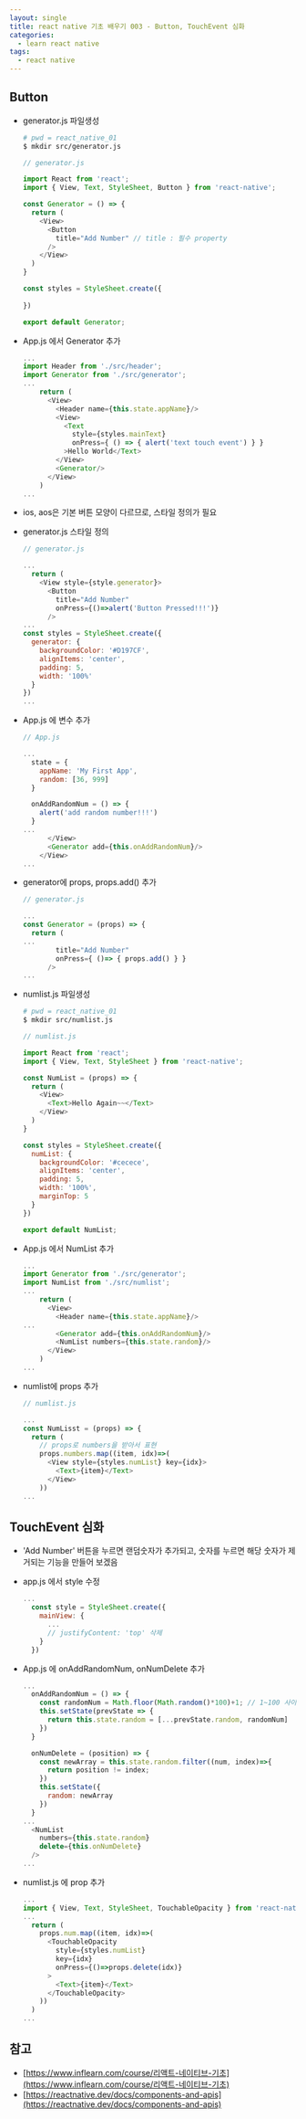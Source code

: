 ```yaml
---
layout: single
title: react native 기초 배우기 003 - Button, TouchEvent 심화
categories: 
  - learn react native
tags:
  - react native
---
```


## Button

- generator.js 파일생성

  ~~~bash
  # pwd = react_native_01
  $ mkdir src/generator.js
  ~~~

  ~~~javascript
  // generator.js

  import React from 'react';
  import { View, Text, StyleSheet, Button } from 'react-native';

  const Generator = () => {
    return (
      <View>
        <Button
          title="Add Number" // title : 필수 property
        />
      </View>
    )
  }

  const styles = StyleSheet.create({
    
  })

  export default Generator;
  ~~~

- App.js 에서 Generator 추가

  ~~~javascript
  ...
  import Header from './src/header';
  import Generator from './src/generator';
  ...
      return (
        <View>
          <Header name={this.state.appName}/>
          <View>
            <Text
              style={styles.mainText}
              onPress={ () => { alert('text touch event') } }
            >Hello World</Text>
          </View>
          <Generator/>
        </View>
      )
  ...
  ~~~

- ios, aos은 기본 버튼 모양이 다르므로, 스타일 정의가 필요

- generator.js 스타일 정의

  ~~~javascript
  // generator.js

  ...
    return (
      <View style={style.generator}>
        <Button
          title="Add Number"
          onPress={()=>alert('Button Pressed!!!')}
        />
  ...
  const styles = StyleSheet.create({
    generator: {
      backgroundColor: '#D197CF',
      alignItems: 'center',
      padding: 5,
      width: '100%'
    }
  })
  ...
  ~~~

- App.js 에 변수 추가

  ~~~javascript
  // App.js

  ...
    state = {
      appName: 'My First App',
      random: [36, 999]
    }

    onAddRandomNum = () => {
      alert('add random number!!!')
    }
  ...
        </View>
        <Generator add={this.onAddRandomNum}/>
      </View>
  ...
  ~~~

- generator에 props, props.add() 추가

  ~~~javascript
  // generator.js

  ...
  const Generator = (props) => {
    return (
  ...
          title="Add Number"
          onPress={ ()=> { props.add() } }
        />
  ...
  ~~~

- numlist.js 파일생성

  ~~~bash
  # pwd = react_native_01
  $ mkdir src/numlist.js
  ~~~

  ~~~javascript
  // numlist.js

  import React from 'react';
  import { View, Text, StyleSheet } from 'react-native';

  const NumList = (props) => {
    return (
      <View>
        <Text>Hello Again~~</Text>
      </View>
    )
  }

  const styles = StyleSheet.create({
    numList: {
      backgroundColor: '#cecece',
      alignItems: 'center',
      padding: 5,
      width: '100%',
      marginTop: 5
    }
  })

  export default NumList;
  ~~~

- App.js 에서 NumList 추가

  ~~~javascript
  ...
  import Generator from './src/generator';
  import NumList from './src/numlist';
  ...
      return (
        <View>
          <Header name={this.state.appName}/>
  ...
          <Generator add={this.onAddRandomNum}/>
          <NumList numbers={this.state.random}/>
        </View>
      )
  ...
  ~~~

- numlist에 props 추가

  ~~~javascript
  // numlist.js

  ...
  const NumLisst = (props) => {
    return (
      // props로 numbers을 받아서 표현
      props.numbers.map((item, idx)=>(
        <View style={styles.numList} key={idx}>
          <Text>{item}</Text>
        </View>
      ))
  ...
  ~~~

## TouchEvent 심화

- 'Add Number' 버튼을 누르면 랜덤숫자가 추가되고, 숫자를 누르면 해당 숫자가 제거되는 기능을 만들어 보겠음

- app.js 에서 style 수정

  ~~~javascript
  ...
    const style = StyleSheet.create({
      mainView: {
        ...
        // justifyContent: 'top' 삭제
      }
    })
  ~~~

- App.js 에 onAddRandomNum, onNumDelete 추가

  ~~~javascript
  ...
    onAddRandomNum = () => {
      const randomNum = Math.floor(Math.random()*100)+1; // 1~100 사이의 숫자 생성
      this.setState(prevState => {
        return this.state.random = [...prevState.random, randomNum]
      })
    }

    onNumDelete = (position) => {
      const newArray = this.state.random.filter((num, index)=>{
        return position != index;
      })
      this.setState({
        random: newArray
      })
    }
  ...
    <NumList
      numbers={this.state.random}
      delete={this.onNumDelete}
    />
  ...
  ~~~

- numlist.js 에 prop 추가

  ~~~javascript
  ...
  import { View, Text, StyleSheet, TouchableOpacity } from 'react-native';
  ...
    return (
      props.num.map((item, idx)=>(
        <TouchableOpacity
          style={styles.numList}
          key={idx}
          onPress={()=>props.delete(idx)}
        >
          <Text>{item}</Text>
        </TouchableOpacity>
      ))
    )
  ...
  ~~~

## 참고
- [https://www.inflearn.com/course/리액트-네이티브-기초](https://www.inflearn.com/course/리액트-네이티브-기초)
- [https://reactnative.dev/docs/components-and-apis](https://reactnative.dev/docs/components-and-apis)